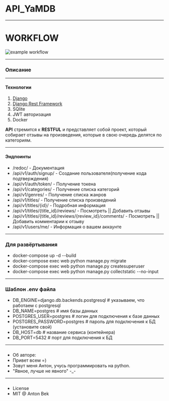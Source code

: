 # API_YaMDB

***

# WORKFLOW

![example workflow](https://github.com/hulkluck/yamdb_final/actions/workflows/yamdb_workflow.yml/badge.svg)

***

### __Описание__
***

#### Технологии

1. [Django](https://www.djangoproject.com)
2. [Django Rest Framework](https://www.django-rest-framework.org)
3. SQlite
4. JWT авторизация
5. Docker

__API__ стремится к __RESTFUL__ и представляет собой проект, который собирает отзывы
на произведения, которые в свою очередь делятся по категориям.
***

#### Эндпоинты

* /redoc/ - Документация
* /api/v1/auth/signup/ - Создание пользователя(получение кода подтверждения)
* /api/v1/auth/token/ - Получение токена
* /api/v1/categories/ - Получение списка категорий
* /api/v1/genres/ - Получение списка жанров
* /api/v1/titles/ - Получение списка произведений
* /api/v1/titles/{id}/ - Подробная информация
* /api/v1/titles/{title_id}/reviews/ - Посмотреть || Добавить отзывы
* /api/v1/titles/{title_id}/reviews/{review_id}/comments/ - Посмотреть || Добавить комментарии к отзыву
* /api/v1/users/me/ - Информация о вашем аккаунте

***

### Для развёртывания

* docker-compose up -d --build
* docker-compose exec web python manage.py migrate
* docker-compose exec web python manage.py createsuperuser
* docker-compose exec web python manage.py collectstatic --no-input  

***

### Шаблон .env файла

* DB_ENGINE=django.db.backends.postgresql # указываем, что работаем с postgresql
* DB_NAME=postgres # имя базы данных
* POSTGRES_USER=postgres # логин для подключения к базе данных
* POSTGRES_PASSWORD=postgres # пароль для подключения к БД (установите свой)
* DB_HOST=db # название сервиса (контейнера)
* DB_PORT=5432 # порт для подключения к БД

***

###

* Об авторе:
* Привет всем =)
* Зовут меня Антон, учусь программировать на python.
* "Явное, лучше не явного" -_-

***

###

* License
* MIT @ Anton Bek
